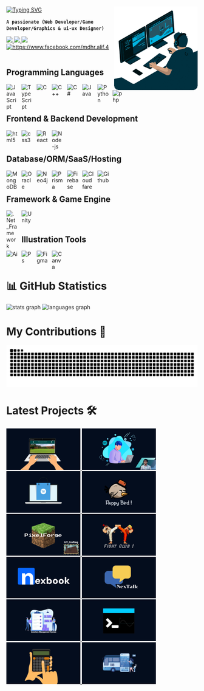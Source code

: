 ###

<img align="right" height="220" src="https://github.com/mdhralif/mdhralif/blob/main/Image.gif"  />

###
[![Typing SVG](https://readme-typing-svg.herokuapp.com?font=Kanit&weight=600&size=30&pause=1000&random=false&width=435&lines=%F0%9F%98%8E+MD+H+R+ALIF)](https://git.io/typing-svg)


**`A passionate (Web Developer/Game Developer/Graphics & ui-ux Designer)`**


<div align="left"> 
  <a href="https://www.linkedin.com/in/md-h-r-alif-7358801a6/" target="_blank">
    <img src="https://img.shields.io/badge/LinkedIn-0077B5?style=for-the-badge&logo=linkedin&logoColor=white" target="_blank" />
  </a>
  <a href="https://mdhralif.github.io/portfolio/" target="_blank">
     <img src="https://img.shields.io/badge/Portfolio-FF5722?style=for-the-badge&logo=todoist&logoColor=white" target="_blank" />
  </a>
  <a href=" https://mail.google.com/mail/u/?authuser=hasiburrahman999.alif@gmail.com">
    <img src="https://img.shields.io/badge/Gmail-333333?style=for-the-badge&logo=gmail&logoColor=red" />
  </a>
  <a href="https://fb.com/https://www.facebook.com/mdhr.alif.4" target="_blank"><img src="https://raw.githubusercontent.com/rahuldkjain/github-profile-readme-generator/master/src/images/icons/Social/facebook.svg" alt="https://www.facebook.com/mdhr.alif.4" height="29" width="40" /></a>
</div>


<br/>



## Programming Languages

<img align="left" alt="JavaScript" width="30px" style="padding-right:10px;" src="https://cdn.jsdelivr.net/gh/devicons/devicon/icons/javascript/javascript-plain.svg" />
<img align="left" alt="TypeScript" width="30px" style="padding-right:10px;" src="https://cdn.jsdelivr.net/gh/devicons/devicon/icons/typescript/typescript-plain.svg" />
<img align="left" alt="C" width="30px" style="padding-right:10px;" src="https://cdn.jsdelivr.net/gh/devicons/devicon@latest/icons/c/c-original.svg"/>
<img align="left" alt="C++" width="30px" style="padding-right:10px;" src="https://cdn.jsdelivr.net/gh/devicons/devicon@latest/icons/cplusplus/cplusplus-original.svg"/>
<img align="left" alt="C#" width="30px" style="padding-right:10px;" src="https://cdn.jsdelivr.net/gh/devicons/devicon@latest/icons/csharp/csharp-original.svg"/>
<img align="left" alt="Java" width="30px" style="padding-right:10px;" src="https://cdn.jsdelivr.net/gh/devicons/devicon/icons/java/java-original.svg"/>
<img align="left" alt="Python" width="30px" style="padding-right:10px;" src="https://cdn.jsdelivr.net/gh/devicons/devicon@latest/icons/python/python-original.svg"/>
<img align="left" alt="php" width="30px" style="padding-right:10px;" src="https://cdn.jsdelivr.net/gh/devicons/devicon@latest/icons/php/php-original.svg"/>

<br /><br />

## Frontend & Backend Development

<img align="left" alt="html5" width="30px" style="padding-right:10px;" src="https://cdn.jsdelivr.net/gh/devicons/devicon@latest/icons/html5/html5-original.svg" />
<img align="left" alt="css3" width="30px" style="padding-right:10px;" src="https://cdn.jsdelivr.net/gh/devicons/devicon@latest/icons/css3/css3-original.svg" />
<img align="left" alt="React" width="30px" style="padding-right:10px;" src="https://cdn.jsdelivr.net/gh/devicons/devicon@latest/icons/react/react-original.svg"/>
<img align="left" alt="Node-js" width="30px" style="padding-right:10px;" src="https://cdn.jsdelivr.net/gh/devicons/devicon@latest/icons/nodejs/nodejs-original-wordmark.svg" />
<br /><br />

## Database/ORM/SaaS/Hosting

<img align="left" alt="MongoDB" width="30px" style="padding-right:10px;" src="https://cdn.jsdelivr.net/gh/devicons/devicon@latest/icons/mongodb/mongodb-original-wordmark.svg" />
<img align="left" alt="Oracle" width="30px" style="padding-right:10px;" src="https://cdn.jsdelivr.net/gh/devicons/devicon@latest/icons/oracle/oracle-original.svg"/>
<img align="left" alt="Neo4j" width="30px" style="padding-right:10px;" src="https://cdn.jsdelivr.net/gh/devicons/devicon@latest/icons/neo4j/neo4j-original-wordmark.svg"/>
<img align="left" alt="Prisma" width="30px" style="padding-right:10px;" src="https://cdn.jsdelivr.net/gh/devicons/devicon@latest/icons/prisma/prisma-original.svg"/>
<img align="left" alt="Firebase" width="30px" style="padding-right:10px;" src="https://cdn.jsdelivr.net/gh/devicons/devicon@latest/icons/firebase/firebase-original-wordmark.svg"/>
<img align="left" alt="Cloudfare" width="30px" style="padding-right:10px;" src="https://cdn.jsdelivr.net/gh/devicons/devicon@latest/icons/cloudflare/cloudflare-original.svg"/>
<img align="left" alt="Github" width="30px" style="padding-right:10px;" src="https://cdn.jsdelivr.net/gh/devicons/devicon@latest/icons/github/github-original.svg"/>

<br /><br />

## Framework & Game Engine

<img align="left" alt=".Net_Framework" width="30px" style="padding-right:10px;" src="https://cdn.jsdelivr.net/gh/devicons/devicon@latest/icons/dot-net/dot-net-original-wordmark.svg" />
<img align="left" alt="Unity" width="30px" style="padding-right:10px;" src="https://cdn.jsdelivr.net/gh/devicons/devicon@latest/icons/unity/unity-original.svg" />

<br /><br />

## Illustration Tools

<img align="left" alt="Ai" width="30px" style="padding-right:10px;" src="https://cdn.jsdelivr.net/gh/devicons/devicon@latest/icons/illustrator/illustrator-plain.svg" />
<img align="left" alt="Ps" width="30px" style="padding-right:10px;" src="https://cdn.jsdelivr.net/gh/devicons/devicon@latest/icons/photoshop/photoshop-original.svg" />
<img align="left" alt="Figma" width="30px" style="padding-right:10px;" src="https://cdn.jsdelivr.net/gh/devicons/devicon@latest/icons/figma/figma-original.svg" />
<img align="left" alt="Canva" width="30px" style="padding-right:10px;" src="https://cdn.jsdelivr.net/gh/devicons/devicon@latest/icons/canva/canva-original.svg" />
<br /><br />



<div align="left">
  <h1 style="font-weight:bold">📊 GitHub Statistics</h1>
</div>
<div align="left">
  <img src="https://github-readme-stats.vercel.app/api?username=mdhralif&hide_title=false&hide_rank=false&show_icons=true&include_all_commits=true&count_private=true&disable_animations=false&theme=rose_pine&locale=en&hide_border=false&order=1" height="200" alt="stats graph"  />
  <img src="https://github-readme-stats.vercel.app/api/top-langs?username=mdhralif&locale=en&hide_title=false&layout=compact&card_width=320&langs_count=12&theme=rose_pine&hide_border=false&order=2" height="200" alt="languages graph"  />
</div>

<div align="left">
  <h1 style="font-weight:bold">My Contributions 🛂 </h1>
  <img src="https://raw.githubusercontent.com/mdhralif/mdhralif/output/snake.svg" alt="Snake animation" />


</div>

<div align="left">
  <h1 style="font-weight:bold">Latest Projects 🛠️</h1>
</div>

<div align="left">
  <a href="https://github.com/mdhralif">
    <img src="https://raw.githubusercontent.com/mdhralif/portfolio/main/iut_web.jpg" alt="iut_web_prototyping" width="195"/>
  </a>
  <a href="https://github.com/mdhralif">
    <img src="https://raw.githubusercontent.com/mdhralif/portfolio/main/prtflo.jpg" alt="portfolio" width="195"/>
  </a>
  <a href="https://github.com/mdhralif">
    <img src="https://raw.githubusercontent.com/mdhralif/portfolio/main/ecom.jpg" alt="WIX-E-commerce_website" width="195"/>
  </a>
  <a href="https://github.com/mdhralif">
    <img src="https://raw.githubusercontent.com/mdhralif/portfolio/main/Flupp.jpg" alt="Fluppy_Bird_Game" width="195"/>
  </a>
  <a href="https://github.com/mdhralif">
    <img src="https://raw.githubusercontent.com/mdhralif/portfolio/main/minecraft.png" alt="Minecraft_Prototyping" width="195"/>
  </a>
  <a href="https://github.com/mdhralif">
    <img src="https://raw.githubusercontent.com/mdhralif/portfolio/main/fight.jpg" alt="2V2_Fighting_Game" width="195"/>
  </a>
  <a href="https://github.com/mdhralif">
    <img src="https://raw.githubusercontent.com/mdhralif/portfolio/main/nexbook.png" alt="Social_Media_Prototyping" width="195"/>
  </a>
  <a href="https://github.com/mdhralif">
    <img src="https://raw.githubusercontent.com/mdhralif/portfolio/main/NexTalk.png" alt="Realtime_Chat_App" width="195"/>
  </a>
  <a href="https://github.com/mdhralif">
    <img src="https://raw.githubusercontent.com/mdhralif/portfolio/main/inventory.png" alt="Inventory_mManagement_System" width="195"/>
  </a>
  <a href="https://github.com/mdhralif">
    <img src="https://raw.githubusercontent.com/mdhralif/portfolio/main/graph.jpg" alt="Console_Advance_Graph_Calculator" width="195"/>
  </a>
  <a href="https://github.com/mdhralif">
    <img src="https://raw.githubusercontent.com/mdhralif/portfolio/main/calculator.jpg" alt="Basic_Calculator" width="195"/>
  </a>
  <a href="https://github.com/mdhralif">
    <img src="https://raw.githubusercontent.com/mdhralif/portfolio/main/bus.png" alt="Bus_Reservationn_System" width="195"/>
  </a>
</div>





